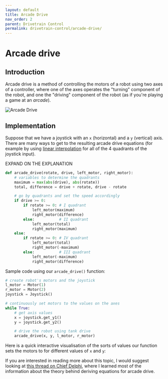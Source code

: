 ```yaml
---
layout: default
title: Arcade Drive
nav_order: 2
parent: Drivetrain Control
permalink: drivetrain-control/arcade-drive/
---
```


# Arcade drive

## Introduction
Arcade drive is a method of controlling the motors of a robot using two axes of a controller, where one of the axes operates the "turning" component of the robot, and one the "driving" component of the robot (as if you're playing a game at an  *arcade*).

![Arcade Drive]({{site.url}}/assets/images/drivetrain-control/arcade-drive.png "Arcade Drive")

## Implementation
Suppose that we have a joystick with an `x` (horizontal) and a `y` (vertical) axis. There are many ways to get to the resulting arcade drive equations (for example by using [linear interpolation](https://www.chiefdelphi.com/media/papers/download/3495) for all of the 4 quadrants of the joystick input).

EXPAND ON THE EXPLANATION

```python
def arcade_drive(rotate, drive, left_motor, right_motor):
    # variables to determine the quadrants
    maximum = max(abs(drive), abs(rotate))
    total, difference = drive + rotate, drive - rotate

    # go by quadrants and set the speed accordingly
    if drive >= 0:
        if rotate >= 0: # I quadrant
            left_motor(maximum)
            right_motor(difference)
        else:           # II quadrant
            left_motor(total)
            right_motor(maximum)
    else:
        if rotate >= 0: # IV quadrant
            left_motor(total)
            right_motor(-maximum)
        else:           # III quadrant
            left_motor(-maximum)
            right_motor(difference)
```

Sample code using our `arcade_drive()` function:

```python
# create robot's motors and the joystick
l_motor = Motor(1)
r_motor = Motor(2)
joystick = Joystick()

# continuously set motors to the values on the axes
while True:
    # get axis values
    x = joystick.get_y1()
    y = joystick.get_y2()

    # drive the robot using tank drive
    arcade_drive(x, y, l_motor, r_motor)
```

Here is a quick interactive visualisation of the sorts of values our function sets the motors to for different values of `x` and `y`:

<div id="sketch-holder"></div>

<script src="../../assets/js/p5.min.js"></script>
<script>
function setup() {
  var width = document.getElementById('sketch-holder').offsetWidth;
	const canvas = createCanvas(width, width);
  canvas.parent('sketch-holder');
	textStyle(NORMAL);
}

function draw() {
	background(255);

  textSize(26)
  fill(200)
  textAlign(CENTER, TOP)
  text("Arcade drive visualisation", width / 2, 15)
  textSize(13)

	scale(1, -1);
	translate(width / 2, -height / 2);

	y = float(-mouseY + height / 2) / (height / 2)
	x = float(mouseX - width / 2) / (width / 2)

  if (x > 1) x = 1
  if (x < -1) x = -1
  if (y > 1) y = 1
  if (y < -1) y = -1

  fill(0)
  ellipseMode(CENTER)
  ellipse(x * width / 2, y * height / 2, 2, 2)
  textAlign(CENTER, CENTER)
  drawText("(x,y) = (" + Number(x.toFixed(2)) + ", " + Number(y.toFixed(2)) + ")", x * width / 2, y * height / 2 + 12)

  stroke(230)
  strokeWeight(1)
  line(-width/2, y * height / 2, width/2, y * height / 2)
  line(x * width / 2, -height/2, x * width / 2, height/2)
  stroke(0)

	stroke(130)
	strokeWeight(1)
	line(-width / 2, 0, width / 2, 0)
	line(0, -height / 2, 0, height / 2)
	stroke(0)

	strokeWeight(2.5)
	line(0, 0, x * width / 2, 0)
	line(0, 0, 0, y * height / 2)
	strokeWeight(0)

	fill(0)
	textAlign(LEFT, CENTER)
	drawText("y=" + str(Number((y).toFixed(2))), 5, y * height / 4)

	textAlign(CENTER, BOTTOM)
	drawText("x=" + str(Number((x).toFixed(2))), x * width / 4, 5)

	motorSpeeds = arcadeDrive(x, y)

	stroke(0)
	strokeWeight(1)
	line(width / 4, 0, width / 4, motorSpeeds[1] * height / 2)
	line(-width / 4, 0, -width / 4, motorSpeeds[0] * height / 2)
	strokeWeight(0)

  fill(0)
  textAlign(CENTER, CENTER)
  drawText("Right Motor\n" + Number(motorSpeeds[1].toFixed(2)), width / 4, motorSpeeds[1] * height / 4)
  drawText("Left Motor\n" + Number(motorSpeeds[0].toFixed(2)), -width / 4, motorSpeeds[0] * height / 4)
}

function arcadeDrive(x, y) {
	maximum = max(abs(y), abs(x))
	total = y + x
	difference = y - x

	if (y >= 0) {
		if (x >= 0) return [maximum, difference]
		else return [total, maximum]
	} else {
		if (x >= 0) return [total, -maximum]
		else return [-maximum, difference]
	}
}

function drawText(string, x, y, rotateBy = 0) {
	push()
	translate(x, y)
	scale(1, -1)
	rotate(rotateBy)
	text(string, 0, 0)
	pop()
}

function windowResized() {
  var width = document.getElementById('sketch-holder').offsetWidth;
  resizeCanvas(width, width);
}

</script>

If you are interested in reading more about this topic, I would suggest looking at [this thread on Chief Delphi](https://www.chiefdelphi.com/media/papers/2661), where I learned most of the information about the theory behind deriving equations for arcade drive.
